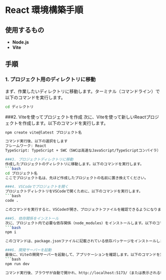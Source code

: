 # React 環境構築手順

## 使用するもの
- **Node.js**
- **Vite**

## 手順

### 1. プロジェクト用のディレクトリに移動
まず、作業したいディレクトリに移動します。ターミナル（コマンドライン）で以下のコマンドを実行します。
```bash
cd ディレクトリ
```

###2. Viteを使ってプロジェクトを作成
次に、Viteを使って新しいReactプロジェクトを作成します。以下のコマンドを実行します。
```bash
npm create vite@latest プロジェクト名

コマンド実行後、以下の選択をします
フレームワーク: React
TypeScript: TypeScript + SWC（SWCは高速なJavaScript/TypeScriptコンパイラ）

###3. プロジェクトディレクトリに移動
作成したプロジェクトのディレクトリに移動します。以下のコマンドを実行します。
```bash
cd プロジェクト名
ここでプロジェクト名は、先ほど作成したプロジェクトの名前に置き換えてください。

###4. VSCodeでプロジェクトを開く
プロジェクトディレクトリをVSCodeで開くために、以下のコマンドを実行します。
```bash
code .

このコマンドを実行すると、VSCodeが開き、プロジェクトファイルを確認できるようになります。

###5. 依存関係をインストール
次に、プロジェクト内で必要な依存関係（node_modules）をインストールします。以下のコマンドを実行します。
```bash
npm i

このコマンドは、package.jsonファイルに記載されている依存パッケージをインストールします。

###6. 開発サーバーを起動
最後に、Viteの開発サーバーを起動して、アプリケーションを確認します。以下のコマンドを実行します。
```bash
npm run dev

コマンド実行後、ブラウザが自動で開かれ、http://localhost:5173/（または表示されるURL）でReactアプリケーションを確認できます。

